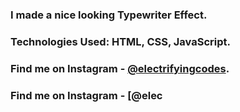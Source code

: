 ### I made a nice looking Typewriter Effect.

### Technologies Used: HTML, CSS, JavaScript.

### Find me on Instagram - [@electrifyingcodes][Instagram].
### Find me on Instagram - [@elec

[Instagram]: https://www.instagram.com/electrifyingcodes
